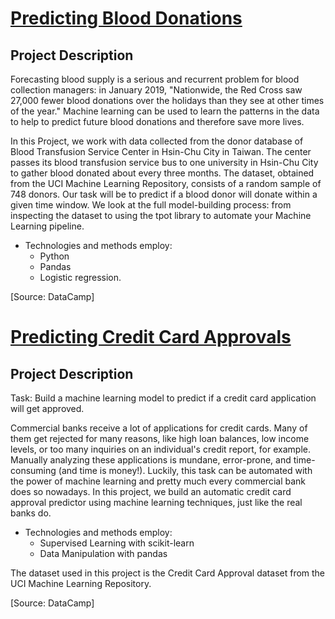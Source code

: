 [Predicting Blood Donations](Give_Life_Predicting_Blood_Donations)
==========================

Project Description
--------------

Forecasting blood supply is a serious and recurrent problem for blood collection managers:
 in January 2019, "Nationwide, the Red Cross saw 27,000 fewer blood donations
 over the holidays than they see at other times of the year." 
Machine learning can be used to learn the patterns in the data to help to predict future blood donations and therefore save more lives.

In this Project, we work with data collected from the donor database of Blood Transfusion Service Center in Hsin-Chu City in Taiwan.
 The center passes its blood transfusion service bus to one university in Hsin-Chu City to gather blood donated about every three months. 
The dataset, obtained from the UCI Machine Learning Repository, consists of a random sample of 748 donors.
Our task will be to predict if a blood donor will donate within a given time window. 
We look at the full model-building process: from inspecting the dataset to using the tpot library to automate your Machine Learning pipeline.

- Technologies and methods employ:
    - Python
    - Pandas
    - Logistic regression.

[Source: DataCamp]

[Predicting Credit Card Approvals](Predicting_Credit_Card_Approvals)
==========================

Project Description
--------------

Task: Build a machine learning model to predict if a credit card application will get approved.

Commercial banks receive a lot of applications for credit cards.
 Many of them get rejected for many reasons, like high loan balances,
 low income levels, or too many inquiries on an individual's credit report, for example.
 Manually analyzing these applications is mundane, error-prone, and time-consuming (and time is money!).
 Luckily, this task can be automated with the power of machine learning and pretty much every commercial bank does so nowadays.
 In this project, we build an automatic credit card approval predictor using machine learning techniques, just like the real banks do.

- Technologies and methods employ:
    - Supervised Learning with scikit-learn
    - Data Manipulation with pandas

The dataset used in this project is the Credit Card Approval dataset from the UCI Machine Learning Repository.    


[Source: DataCamp]
